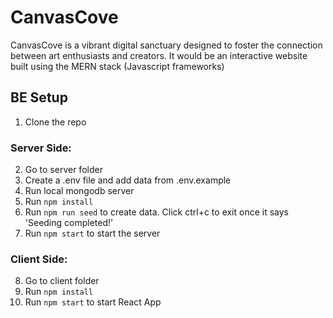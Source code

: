 # CanvasCove
CanvasCove is a vibrant digital sanctuary designed to foster the connection between art enthusiasts and creators. It would be an interactive website built using the MERN stack (Javascript frameworks)

## BE Setup
1. Clone the repo

### Server Side:

2. Go to server folder
3. Create a .env file and add data from .env.example
4. Run local mongodb server
5. Run `npm install`
6. Run `npm run seed` to create data. Click ctrl+c to exit once it says 'Seeding completed!'
7. Run `npm start` to start the server

### Client Side:

8. Go to client folder
9. Run `npm install`
10. Run `npm start` to start React App
